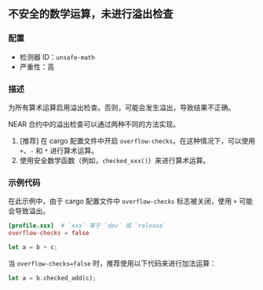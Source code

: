 ## 不安全的数学运算，未进行溢出检查

### 配置

* 检测器 ID：`unsafe-math`
* 严重性：高

### 描述

为所有算术运算启用溢出检查。否则，可能会发生溢出，导致结果不正确。

NEAR 合约中的溢出检查可以通过两种不同的方法实现。

1. \[推荐\] 在 cargo 配置文件中开启 `overflow-checks`。在这种情况下，可以使用 `+`、`-` 和 `*` 进行算术运算。
2. 使用安全数学函数（例如，`checked_xxx()`）来进行算术运算。

### 示例代码

在此示例中，由于 cargo 配置文件中 `overflow-checks` 标志被关闭，使用 `+` 可能会导致溢出。

```toml
[profile.xxx]  # `xxx` 等于 `dev` 或 `release`
overflow-checks = false
```

```rust
let a = b + c;
```

当 `overflow-checks=false` 时，推荐使用以下代码来进行加法运算：

```rust
let a = b.checked_add(c);
```
